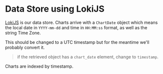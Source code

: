 # Data Store using LokiJS

[LokiJS][1] is our data store.
Charts arrive with a `ChartDate` object which
means the local date in `YYYY-mm-dd` and time in `HH:MM:ss` format,
as well as the string Time Zone.

This should be changed to a UTC timestamp but for the meantime we'll
probably convert it.

> if the retrieved object has a `chart_date` element, change to `timestamp`.

Charts are indexed by timestamp.

[1]: https://github.com/techfort/LokiJS

